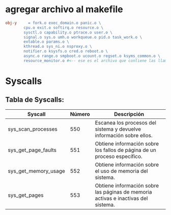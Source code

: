 # agregar archivo al makefile
```makefile
obj-y     = fork.o exec_domain.o panic.o \
	    cpu.o exit.o softirq.o resource.o \
	    sysctl.o capability.o ptrace.o user.o \
	    signal.o sys.o umh.o workqueue.o pid.o task_work.o \
	    extable.o params.o \
	    kthread.o sys_ni.o nsproxy.o \
	    notifier.o ksysfs.o cred.o reboot.o \
	    async.o range.o smpboot.o ucount.o regset.o ksyms_common.o \
		resource_monitor.o #<-- ese es el archivo que contiene las llamadas al sistema
```   

# Syscalls
## Tabla de Syscalls:
| Syscall | Número | Descripción |
|---------|--------|-------------|
| sys_scan_processes | 550 | Escanea los procesos del sistema y devuelve información sobre ellos. |
| sys_get_page_faults | 551 | Obtiene información sobre los fallos de página de un proceso específico. |
| sys_get_memory_usage | 552 | Obtiene información sobre el uso de memoria del sistema. |
| sys_get_pages | 553 | Obtiene información sobre las páginas de memoria activas e inactivas del sistema. |